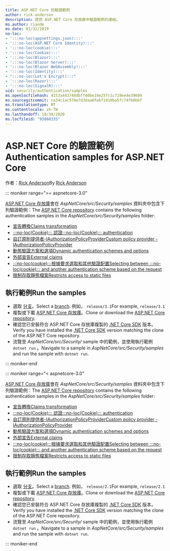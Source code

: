 ```yaml
---
title: ASP.NET Core 的驗證範例
author: rick-anderson
description: 提供 ASP.NET Core 存放庫中驗證範例的連結。
ms.author: riande
ms.date: 01/31/2019
no-loc:
- ':::no-loc(appsettings.json):::'
- ':::no-loc(ASP.NET Core Identity):::'
- ':::no-loc(cookie):::'
- ':::no-loc(Cookie):::'
- ':::no-loc(Blazor):::'
- ':::no-loc(Blazor Server):::'
- ':::no-loc(Blazor WebAssembly):::'
- ':::no-loc(Identity):::'
- ":::no-loc(Let's Encrypt):::"
- ':::no-loc(Razor):::'
- ':::no-loc(SignalR):::'
uid: security/authentication/samples
ms.openlocfilehash: 4153a443748dbff40be19e25fc1c719ee4e39609
ms.sourcegitcommit: ca34c1ac578e7d3daa0febf1810ba5fc74f60bbf
ms.translationtype: MT
ms.contentlocale: zh-TW
ms.lasthandoff: 10/30/2020
ms.locfileid: "93060335"
---
```

# <a name="authentication-samples-for-aspnet-core"></a><span data-ttu-id="3b431-103">ASP.NET Core 的驗證範例</span><span class="sxs-lookup"><span data-stu-id="3b431-103">Authentication samples for ASP.NET Core</span></span>

<span data-ttu-id="3b431-104">作者：[Rick Anderson](https://twitter.com/RickAndMSFT)</span><span class="sxs-lookup"><span data-stu-id="3b431-104">By [Rick Anderson](https://twitter.com/RickAndMSFT)</span></span>

::: moniker range=">= aspnetcore-3.0"

<span data-ttu-id="3b431-105">[ASP.NET Core 存放庫](https://github.com/dotnet/AspNetCore)會在 *AspNetCore/src/Security/samples* 資料夾中包含下列驗證範例：</span><span class="sxs-lookup"><span data-stu-id="3b431-105">The [ASP.NET Core repository](https://github.com/dotnet/AspNetCore) contains the following authentication samples in the *AspNetCore/src/Security/samples* folder:</span></span>

* [<span data-ttu-id="3b431-106">宣告轉換</span><span class="sxs-lookup"><span data-stu-id="3b431-106">Claims transformation</span></span>](https://github.com/dotnet/AspNetCore/tree/release/3.1/src/Security/samples/ClaimsTransformation)
* <span data-ttu-id="3b431-107">[:::no-loc(Cookie)::: 認證](https://github.com/dotnet/AspNetCore/tree/release/3.1/src/Security/samples/:::no-loc(Cookie):::s)</span><span class="sxs-lookup"><span data-stu-id="3b431-107">[:::no-loc(Cookie)::: authentication](https://github.com/dotnet/AspNetCore/tree/release/3.1/src/Security/samples/:::no-loc(Cookie):::s)</span></span>
* [<span data-ttu-id="3b431-108">自訂原則提供者-IAuthorizationPolicyProvider</span><span class="sxs-lookup"><span data-stu-id="3b431-108">Custom policy provider - IAuthorizationPolicyProvider</span></span>](https://github.com/dotnet/AspNetCore/tree/release/3.1/src/Security/samples/CustomPolicyProvider)
* [<span data-ttu-id="3b431-109">動態驗證方案和選項</span><span class="sxs-lookup"><span data-stu-id="3b431-109">Dynamic authentication schemes and options</span></span>](https://github.com/dotnet/AspNetCore/tree/release/3.1/src/Security/samples/DynamicSchemes)
* <span data-ttu-id="3b431-110">[外部宣告](https://github.com/dotnet/AspNetCore/tree/release/3.1/src/Security/samples/:::no-loc(Identity):::.ExternalClaims)</span><span class="sxs-lookup"><span data-stu-id="3b431-110">[External claims](https://github.com/dotnet/AspNetCore/tree/release/3.1/src/Security/samples/:::no-loc(Identity):::.ExternalClaims)</span></span>
* [<span data-ttu-id="3b431-111">:::no-loc(cookie):::根據要求選取和其他驗證配置</span><span class="sxs-lookup"><span data-stu-id="3b431-111">Selecting between :::no-loc(cookie)::: and another authentication scheme based on the request</span></span>](https://github.com/dotnet/AspNetCore/tree/release/3.1/src/Security/samples/PathSchemeSelection)
* [<span data-ttu-id="3b431-112">限制存取靜態檔案</span><span class="sxs-lookup"><span data-stu-id="3b431-112">Restricts access to static files</span></span>](https://github.com/dotnet/AspNetCore/tree/release/3.1/src/Security/samples/StaticFilesAuth)

## <a name="run-the-samples"></a><span data-ttu-id="3b431-113">執行範例</span><span class="sxs-lookup"><span data-stu-id="3b431-113">Run the samples</span></span>

* <span data-ttu-id="3b431-114">選取 [分支](https://github.com/dotnet/AspNetCore)。</span><span class="sxs-lookup"><span data-stu-id="3b431-114">Select a [branch](https://github.com/dotnet/AspNetCore).</span></span> <span data-ttu-id="3b431-115">例如， `release/3.1`</span><span class="sxs-lookup"><span data-stu-id="3b431-115">For example, `release/3.1`</span></span>
* <span data-ttu-id="3b431-116">複製或下載 [ASP.NET Core 存放庫](https://github.com/dotnet/AspNetCore)。</span><span class="sxs-lookup"><span data-stu-id="3b431-116">Clone or download the [ASP.NET Core repository](https://github.com/dotnet/AspNetCore).</span></span>
* <span data-ttu-id="3b431-117">確認您已安裝符合 ASP.NET Core 存放庫複製的 [.NET Core SDK](https://dotnet.microsoft.com/download/dotnet-core) 版本。</span><span class="sxs-lookup"><span data-stu-id="3b431-117">Verify you have installed the [.NET Core SDK](https://dotnet.microsoft.com/download/dotnet-core) version matching the clone of the ASP.NET Core repository.</span></span>
* <span data-ttu-id="3b431-118">流覽至 *AspNetCore/src/Security/* sample 中的範例，並使用執行範例 `dotnet run` 。</span><span class="sxs-lookup"><span data-stu-id="3b431-118">Navigate to a sample in *AspNetCore/src/Security/samples* and run the sample with `dotnet run`.</span></span>

::: moniker-end

::: moniker range="< aspnetcore-3.0"

<span data-ttu-id="3b431-119">[ASP.NET Core 存放庫](https://github.com/dotnet/AspNetCore)會在 *AspNetCore/src/Security/samples* 資料夾中包含下列驗證範例：</span><span class="sxs-lookup"><span data-stu-id="3b431-119">The [ASP.NET Core repository](https://github.com/dotnet/AspNetCore) contains the following authentication samples in the *AspNetCore/src/Security/samples* folder:</span></span>

* [<span data-ttu-id="3b431-120">宣告轉換</span><span class="sxs-lookup"><span data-stu-id="3b431-120">Claims transformation</span></span>](https://github.com/dotnet/AspNetCore/tree/release/2.1/src/Security/samples/ClaimsTransformation)
* <span data-ttu-id="3b431-121">[:::no-loc(Cookie)::: 認證](https://github.com/dotnet/AspNetCore/tree/release/2.1/src/Security/samples/:::no-loc(Cookie):::s)</span><span class="sxs-lookup"><span data-stu-id="3b431-121">[:::no-loc(Cookie)::: authentication](https://github.com/dotnet/AspNetCore/tree/release/2.1/src/Security/samples/:::no-loc(Cookie):::s)</span></span>
* [<span data-ttu-id="3b431-122">自訂原則提供者-IAuthorizationPolicyProvider</span><span class="sxs-lookup"><span data-stu-id="3b431-122">Custom policy provider - IAuthorizationPolicyProvider</span></span>](https://github.com/dotnet/AspNetCore/tree/2.1.3/src/Security/samples/CustomPolicyProvider)
* [<span data-ttu-id="3b431-123">動態驗證方案和選項</span><span class="sxs-lookup"><span data-stu-id="3b431-123">Dynamic authentication schemes and options</span></span>](https://github.com/dotnet/AspNetCore/tree/release/2.1/src/Security/samples/DynamicSchemes)
* <span data-ttu-id="3b431-124">[外部宣告](https://github.com/dotnet/AspNetCore/tree/release/2.1/src/Security/samples/:::no-loc(Identity):::.ExternalClaims)</span><span class="sxs-lookup"><span data-stu-id="3b431-124">[External claims](https://github.com/dotnet/AspNetCore/tree/release/2.1/src/Security/samples/:::no-loc(Identity):::.ExternalClaims)</span></span>
* [<span data-ttu-id="3b431-125">:::no-loc(cookie):::根據要求選取和其他驗證配置</span><span class="sxs-lookup"><span data-stu-id="3b431-125">Selecting between :::no-loc(cookie)::: and another authentication scheme based on the request</span></span>](https://github.com/dotnet/AspNetCore/tree/release/2.1/src/Security/samples/PathSchemeSelection)
* [<span data-ttu-id="3b431-126">限制存取靜態檔案</span><span class="sxs-lookup"><span data-stu-id="3b431-126">Restricts access to static files</span></span>](https://github.com/dotnet/AspNetCore/tree/2.1.3/src/Security/samples/StaticFilesAuth)

## <a name="run-the-samples"></a><span data-ttu-id="3b431-127">執行範例</span><span class="sxs-lookup"><span data-stu-id="3b431-127">Run the samples</span></span>

* <span data-ttu-id="3b431-128">選取 [分支](https://github.com/dotnet/AspNetCore)。</span><span class="sxs-lookup"><span data-stu-id="3b431-128">Select a [branch](https://github.com/dotnet/AspNetCore).</span></span> <span data-ttu-id="3b431-129">例如， `release/2.1`</span><span class="sxs-lookup"><span data-stu-id="3b431-129">For example, `release/2.1`</span></span>
* <span data-ttu-id="3b431-130">複製或下載 [ASP.NET Core 存放庫](https://github.com/dotnet/AspNetCore)。</span><span class="sxs-lookup"><span data-stu-id="3b431-130">Clone or download the [ASP.NET Core repository](https://github.com/dotnet/AspNetCore).</span></span>
* <span data-ttu-id="3b431-131">確認您已安裝符合 ASP.NET Core 存放庫複製的 [.NET Core SDK](https://dotnet.microsoft.com/download/dotnet-core) 版本。</span><span class="sxs-lookup"><span data-stu-id="3b431-131">Verify you have installed the [.NET Core SDK](https://dotnet.microsoft.com/download/dotnet-core) version matching the clone of the ASP.NET Core repository.</span></span>
* <span data-ttu-id="3b431-132">流覽至 *AspNetCore/src/Security/* sample 中的範例，並使用執行範例 `dotnet run` 。</span><span class="sxs-lookup"><span data-stu-id="3b431-132">Navigate to a sample in *AspNetCore/src/Security/samples* and run the sample with `dotnet run`.</span></span>

::: moniker-end
